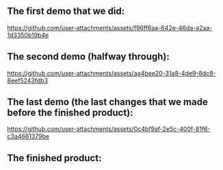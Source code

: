 ## The first demo that we did:

https://github.com/user-attachments/assets/f96ff6aa-642e-46da-a2aa-1d3350b19b4e


## The second demo (halfway through):

https://github.com/user-attachments/assets/aa4bee20-31a8-4de9-8dc8-8eef5243fdb3



## The last demo (the last changes that we made before the finished product):

https://github.com/user-attachments/assets/0c4bf9af-2e5c-400f-81f6-c3a4661379be




## The finished product:




